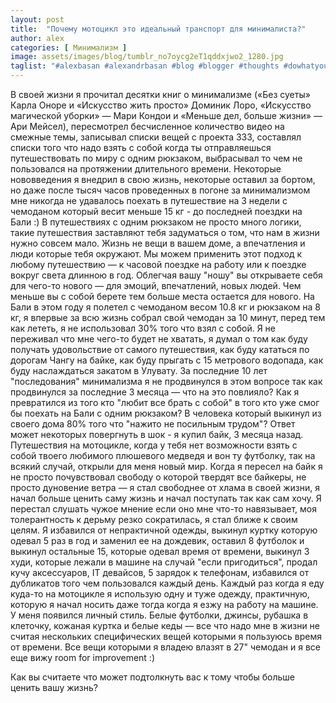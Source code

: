 ```yaml
---
layout: post
title:  "Почему мотоцикл это идеальный транспорт для минималиста?"
author: alex
categories: [ Минимализм ]
image: assets/images/blog/tumblr_no7oycg2eT1qddxjwo2_1280.jpg
taglist: "#alexbasan #alexandrbasan #blog #blogger #thoughts #dowhatyoucant  #triumph #triumphstreettriple #minimalism #lifewithonebag #onebagchallange #алексбасан #александрбасан #блог #блоггер #мысливмоейголове #байк #триумф #минимализм #жизньсоднимрюкзаком"
---
```


В своей жизни я прочитал десятки книг о минимализме («Без суеты» Карла Оноре и «Искусство жить просто» Доминик Лоро, «Искусство магической уборки» — Мари Кондои и «Меньше дел, больше жизни» — Ари Мейсел), пересмотрел бесчисленное количество видео на смежные темы, записывал списки вещей с проекта 333, составлял списки того что надо взять с собой когда ты отправляешься путешествовать по миру с одним рюкзаком, выбрасывал то чем не пользовался на протяжении длительного времени. Некоторые нововведения я внедрил в свою жизнь, некоторые оставил за бортом, но даже после тысяч часов проведенных в погоне за минимализмом мне никогда не удавалось поехать в путешествие на 3 недели с чемоданом который весит меньше 15 кг - до последней поездки на Бали :)
В путешествиях с одним рюкзаком не просто много логики, такие путешествия заставляют тебя задуматься о том, что нам в жизни нужно совсем мало. Жизнь не вещи в вашем доме, а впечатления и люди которые тебя окружают. Мы можем применить этот подход к любому путешествию — к часовой поездке на работу или к поездке вокруг света длинною в год. Облегчая вашу "ношу" вы открываете себя для чего-то нового — для эмоций, впечатлений, новых людей. Чем меньше вы с собой берете тем больше места остается для нового.
На Бали в этом году я полетел с чемоданом весом 10.8 кг и рюкзаком на 8 кг, я впервые за всю жизнь собрал свой чемодан за 10 минут, перед тем как лететь, я не использовал 30% того что взял с собой. Я не переживал что мне чего-то будет не хватать, я думал о том как буду получать удовольствие от самого путешествия, как буду кататься по дорогам Чангу на байке, как буду прыгать с 15 метрового водопада, как буду наслаждаться закатом в Улувату.
За последние 10 лет "последования" минимализма я не продвинулся в этом вопросе так как продвинулся за последние 3 месяца — что на это повлияло? Как я превратился из того кто "любит все брать с собой" в того кто уже смог бы поехать на Бали с одним рюкзаком? В человека который выкинул из своего дома 80% того что "нажито не посильным трудом"?
Ответ может некоторых повергнуть в шок - я купил байк, 3 месяца назад. Путешествия на мотоцикле, когда у тебя нет возможности взять с собой твоего любимого плюшевого медведя и вон ту футболку, так на всякий случай, открыли для меня новый мир. Когда я пересел на байк я не просто почувствовал свободу о которой твердят все байкеры, не просто дуновение ветра — я стал свободнее от хлама в своей жизни, я начал больше ценить саму жизнь и начал поступать так как сам хочу. Я перестал слушать чужое мнение если оно мне что-то навязывает, моя толерантность к дерьму резко сократилась, я стал ближе к своим целям. Я избавился от непрактичной одежды, выкинул куртку которую одевал 5 раз в год и заменил ее на дождевик, оставил 8 футболок и выкинул остальные 15, которые одевал время от времени, выкинул 3 худи, которые лежали в машине на случай "если пригодиться", продал кучу аксессуаров, IT девайсов, 5 зарядок к телефонам, избавился от дубликатов того чем пользовался каждый день. Каждый раз когда я еду куда-то на мотоцикле я использую одну и туже одежду, практичную, которую я начал носить даже тогда когда я езжу на работу на машине. У меня появился личный стиль. Белые футболки, джинсы, рубашка в клеточку, кожаная куртка и белые кеды — все что надо мне в жизни не считая нескольких специфических вещей которыми я пользуюсь время от времени. Все вещи которыми я владею влазят в 27" чемодан и я все еще вижу room for improvement :)

Как вы считаете что может подтолкнуть вас к тому чтобы больше ценить вашу жизнь?
